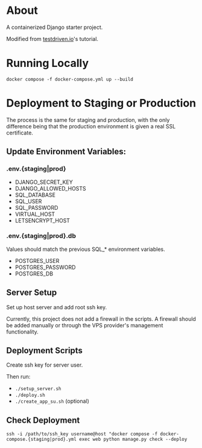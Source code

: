 <h1>About</h1>
<p>A containerized Django starter project.</p>
<p>Modified from <a href="">testdriven.io</a>'s tutorial.</p>

<h1>Running Locally</h1>
<code>docker compose -f docker-compose.yml up --build</code>
<h1>Deployment to Staging or Production</h1>
<p>The process is the same for staging and production, with the only difference being
that the production environment is given a real SSL certificate.</p>
<h2>Update Environment Variables:</h2>
<h3>.env.{staging|prod}</h3>
<ul>
    <li>DJANGO_SECRET_KEY</li>
    <li>DJANGO_ALLOWED_HOSTS</li>
    <li>SQL_DATABASE</li>
    <li>SQL_USER</li>
    <li>SQL_PASSWORD</li>
    <li>VIRTUAL_HOST</li>
    <li>LETSENCRYPT_HOST</li>
</ul>
<h3>.env.{staging|prod}.db</h3>
<p>Values should match the previous SQL_* environment variables.</p>
<ul>
    <li>POSTGRES_USER</li>
    <li>POSTGRES_PASSWORD</li>
    <li>POSTGRES_DB</li>
</ul>
<h2>Server Setup</h2>
<p>Set up host server and add root ssh key.</p>
<p>Currently, this project does not add a firewall in the scripts. A firewall should be added manually or through the VPS provider's management functionality.</p>
<h2>Deployment Scripts</h2>
<p>Create ssh key for server user.</p>
<p>Then run:</p>
<ul>
    <li><code>./setup_server.sh</code></li>
    <li><code>./deploy.sh</code></li>
    <li><code>./create_app_su.sh</code> (optional)</li>
</ul>
<h2>Check Deployment</h2>
<code>ssh -i /path/to/ssh_key username@host "docker compose -f docker-compose.{staging|prod}.yml exec web python manage.py check --deploy</code>
